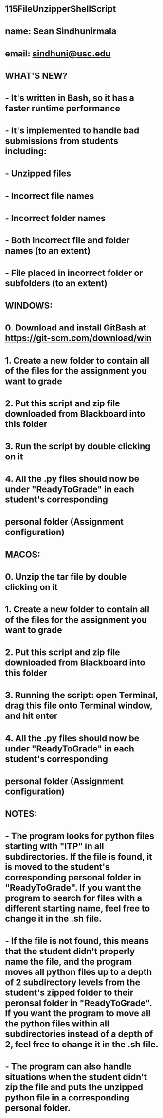 # 115FileUnzipperShellScript

#   name:   Sean Sindhunirmala                                                                  #
#   email:  sindhuni@usc.edu                                                                    #
#                                                                                               #
#   WHAT'S NEW?                                                                                 #
#   - It's written in Bash, so it has a faster runtime performance                              #
#   - It's implemented to handle bad submissions from students including:                       #
#       - Unzipped files                                                                        #
#       - Incorrect file names                                                                  #
#       - Incorrect folder names                                                                #
#       - Both incorrect file and folder names (to an extent)                                   #
#       - File placed in incorrect folder or subfolders (to an extent)                          #
#                                                                                               #
#   WINDOWS:                                                                                    #
#   0. Download and install GitBash at https://git-scm.com/download/win							            #
#	  1. Create a new folder to contain all of the files for the assignment you want to grade     #
#   2. Put this script and zip file downloaded from Blackboard into this folder                 #
#   3. Run the script by double clicking on it                                                  #
#   4. All the .py files should now be under "ReadyToGrade" in each student's corresponding     #
#      personal folder (Assignment configuration)                                               #
#                                                                                               #
#   MACOS:                                                                                      #
#   0. Unzip the tar file by double clicking on it								                      				#
#	  1. Create a new folder to contain all of the files for the assignment you want to grade     #
#   2. Put this script and zip file downloaded from Blackboard into this folder                 #
#   3. Running the script: open Terminal, drag this file onto Terminal window, and hit enter    #
#   4. All the .py files should now be under "ReadyToGrade" in each student's corresponding     #
#      personal folder (Assignment configuration)                                               #
#                                                                                               #
#   NOTES:                                                                                      #
#   - The program looks for python files starting with "ITP" in all subdirectories. If the file is found, it is moved to the student's corresponding personal folder in "ReadyToGrade". If you want the program to search for files with a different starting name, feel free to change it in the .sh file. #
# - If the file is not found, this means that the student didn't properly name the file, and the program moves all python files up to a depth of 2 subdirectory levels from the student's zipped folder to their peronsal folder in "ReadyToGrade". If you want the program to move all the python files within all subdirectories instead of a depth of 2, feel free to change it in the .sh file.	#
#   - The program can also handle situations when the student didn't zip the file and puts the unzipped python file in a corresponding personal folder. #
